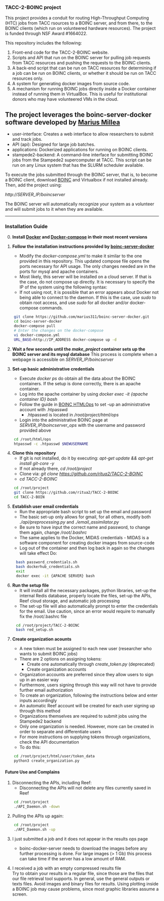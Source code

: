 ### TACC-2-BOINC project ###

This project provides a conduit for routing High-Throughput Computing (HTC) jobs from TACC rsources to a BOINC server, and from there, to the BOINC clients (which run on volunteered hardware resources). The project is funded through NSF Award #1664022.

This repository includes the following:

1) Front-end code for the TACC-2-BOINC website.
2) Scripts and API that run on the BOINC server for pulling job requests from TACC resources and pushing the requests to the BOINC clients.
3) A back-end script that can be run on TACC resources for determining if a job can be run on BOINC clients, or whether it should be run on TACC resources only.
4) A system for generating docker images from source code.
5) A mechanism for running BOINC jobs directly inside a Docker container instead of running them in VirtualBox. This is useful for institutional donors who may have volunteered VMs in the cloud.


## The project leverages the boinc-server-docker software developed by [Marius Millea][1]

* user-interface: Creates a web interface to allow researchers to submit and track jobs. 
* API (api): Designed for large job batches.
* applications: Dockerized applications for running on BOINC clients.
* stampede2-backend: A command-line interface for submitting BOINC jobs from the Stampede2 supercomputer at TACC. This script can be run on any Linux system that has the SLURM scheduler available. 

To execute the jobs submitted through the BOINC server, that is, to become a BOINC client, download [BOINC][2] and Virtualbox if not installed already. Then, add the project using:  

*http://SERVER_IP/boincserver*  

The BOINC server will automatically recognize your system as a volunteer and will submit jobs to it when they are available.  

-------

### Installation Guide  

0. **Install [Docker][3] and [Docker-compose][4] in their most recent versions** 

1. **Follow the installation instructions provided by [boinc-server-docker][1]**
	* Modify the *docker-compose.yml* to make it similar to the one provided in this repository. This updated compose file opens the ports 
	necessary for API usage. The only changes needed are in the ports for mysql and apache containers.
	* Most likely, this server will be installed on a cloud server. If that is the case, do not compose up directly. It is necessary to specify
	the IP of the system using the following syntax:
	* If not using root, it is possible that an error appears about Docker not being able to connect to the daemon. If this is the case, use 
	*sudo* to obtain root access, and use *sudo* for all docker and/or docker-compose commands.
```bash
	git clone https://github.com/marius311/boinc-server-docker.git
	cd boinc-server-docker
	docker-compose pull
	# Enter the changes on the docker-compose
	vi docker-compose.yml
	URL_BASE=http://IP_ADDRESS docker-compose up -d
```
	

2. **Wait a few seconds until the *make_project* container sets up the BOINC server and its mysql database**
	This process is complete when a webpage is accessible on *SERVER_IP/boincserver*

3. **Set-up basic administrative credentials**  
	* Execute *docker ps* do obtain all the data about the BOINC containers. If the setup is done correctly, there is an apache container.
	* Log into the apache container by using *docker exec -it {apache container ID} bash*
	* Follow  the guide in [BOINC HTMLOps][5] to set -up an administrative account with .htpasswd
		* .htpasswd is located in */root/project/html/ops*
	* Login into the administrative BOINC page at *SERVER_IP/boincserver_ops* with the username and password provided above
```bash
	cd /root/html/ops
	htpasswd -c .htpasswd $NEWUSERNAME
```

4. **Clone this repository**
	* If git is not installed, do it by executing: *apt-get update && apt-get install git-core -y*
	* If not already there, *cd /root/project*
	* Clone via: *git clone https://github.com/ritua2/TACC-2-BOINC*
	* *cd TACC-2-BOINC*
```bash
	cd /root/project
	git clone https://github.com/ritua2/TACC-2-BOINC
	cd TACC-2-BOIN
```

5. **Establish user email credentials**
	* Run the appropriate bash script to set up the email and password
	* The basic set-up only allows for gmail, for all others, modify both *./api/preprocessing.py* and *./email_assimilator.py*
	* Be sure to have input the correct name and password, to change them again, change */root/.bashrc*
	* The same applies to the Docker, MIDAS credentials - MIDAS is a software component for creating docker images from source-code
	* Log out of the container and then log back in again so the changes will take effect
	Do:
```bash
	 bash password_credentials.sh
	 bash dockerhub_credentials.sh
	 exit
	 docker exec -it {APACHE SERVER} bash
```

6. **Run the setup file**  
	* It will install all the necessary packages, python libraries, set-up the internal Redis database, properly locate the files, set-up the APIs, Reef cloud storage, and automatic job processing
	* The set-up file will also automatically prompt to enter the credentials for the email. Use caution, since an error would require to manually fix the /root/.bashrc file
```bash
	 cd /root/project/TACC-2-BOINC
	 bash red_setup.sh
```


7. **Create organization acounts**  
	 
	* A new token must be assigned to each new user (researcher who wants to submit BOINC jobs)
	* There are 2 options on assigning tokens:
		* Create one automatically through *create_token.py* (deprecated)
		* Create organization accounts
	* Organization accounts are preferred since they allow users to sign up in an easier way
	* Furthermore, users signing through this way will not have to provide further email authorization
	* To create an organization, following the instructions below and enter inputs accordingly
	* An automatic Reef account will be created for each user signing up through this method
	* Organizations themselves are required to submit jobs using the Stampede2 backend
	* Only one organization is needed. However, more can be created in order to separate and differentiate users
	* For more instructions on supplying tokens through organizations, check the API documentation
	* To do this:
```bash
	cd /root/project/html/user/token_data
	python3 create_organization.py
```

[1]: https://github.com/marius311/boinc-server-docker
[2]: https://boinc.berkeley.edu/download.php
[3]: https://docs.docker.com/install/linux/docker-ce/ubuntu/
[4]: https://docs.docker.com/compose/install/
[5]: https://boinc.berkeley.edu/trac/wiki/HtmlOps


#### Future Use and Complains

1. Disconnecting the APIs, including Reef:
	* Disconnecting the APIs will not delete any files currently saved in Reef
```bash
	cd /root/project
	./API_Daemon.sh -down
```

2. Pulling the APIs up again:
```bash
	cd /root/project
	./API_Daemon.sh -up
```

3. I just submitted a job and it does not appear in the results ops page
	* boinc-docker-server needs to download the images before any further processing is done. For large images (> 1 Gb) this process can take time if the server has a low amount of RAM.

4. I received a job with an empty compressed results file  
Try to obtain your results in a regular file, since those are the files that our file retrieval tool supports. In general, use the general outputs
or texts files. Avoid images and binary files for results. Using plotting inside a BOINC job may cause problems, since most graphic libraries 
assume a screen.  
